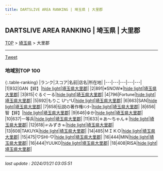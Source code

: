 ```yaml
---
title: DARTSLIVE AREA RANKING | 埼玉県 | 大里郡
---
```

## DARTSLIVE AREA RANKING | 埼玉県 | 大里郡

[TOP](/darts/rank/) > [埼玉県](/darts/rank/埼玉県/) > 大里郡

___

<a href="https://twitter.com/share?ref_src=twsrc%5Etfw" data-text="DARTSLIVE AREA RANKING | 埼玉県大里郡" class="twitter-share-button" data-via="DARTSLIVE" data-hashtags="DARTSLIVE" data-related="DARTSLIVE" data-show-count="false">Tweet</a>

### 地域別TOP 100

{:.table-ranking}
|ランク|スコア|名前|店名|所在地|
|---|---|---|---|---|
|1|932|GAN【絆】|<a href="https://search.dartslive.com/jp/shop/5f56c6a642237fd10d9b047a20a7ba1e">hide light</a>|<a href="/darts/rank/埼玉県/大里郡">埼玉県大里郡</a>|
|2|891|※SNOW※|<a href="https://search.dartslive.com/jp/shop/5f56c6a642237fd10d9b047a20a7ba1e">hide light</a>|<a href="/darts/rank/埼玉県/大里郡">埼玉県大里郡</a>|
|3|815|ぐるぐーる|<a href="https://search.dartslive.com/jp/shop/5f56c6a642237fd10d9b047a20a7ba1e">hide light</a>|<a href="/darts/rank/埼玉県/大里郡">埼玉県大里郡</a>|
|4|796|Fortune|<a href="https://search.dartslive.com/jp/shop/5f56c6a642237fd10d9b047a20a7ba1e">hide light</a>|<a href="/darts/rank/埼玉県/大里郡">埼玉県大里郡</a>|
|5|692|もりこ U^ｪ^U|<a href="https://search.dartslive.com/jp/shop/5f56c6a642237fd10d9b047a20a7ba1e">hide light</a>|<a href="/darts/rank/埼玉県/大里郡">埼玉県大里郡</a>|
|6|663|SAN|<a href="https://search.dartslive.com/jp/shop/5f56c6a642237fd10d9b047a20a7ba1e">hide light</a>|<a href="/darts/rank/埼玉県/大里郡">埼玉県大里郡</a>|
|7|658|伝説の著作権ﾊﾝﾀｰ|<a href="https://search.dartslive.com/jp/shop/5f56c6a642237fd10d9b047a20a7ba1e">hide light</a>|<a href="/darts/rank/埼玉県/大里郡">埼玉県大里郡</a>|
|8|656|智【絆】|<a href="https://search.dartslive.com/jp/shop/5f56c6a642237fd10d9b047a20a7ba1e">hide light</a>|<a href="/darts/rank/埼玉県/大里郡">埼玉県大里郡</a>|
|9|646|ゆか|<a href="https://search.dartslive.com/jp/shop/5f56c6a642237fd10d9b047a20a7ba1e">hide light</a>|<a href="/darts/rank/埼玉県/大里郡">埼玉県大里郡</a>|
|10|637|一等兵|<a href="https://search.dartslive.com/jp/shop/5f56c6a642237fd10d9b047a20a7ba1e">hide light</a>|<a href="/darts/rank/埼玉県/大里郡">埼玉県大里郡</a>|
|11|633|＊あ～ちゃん＊|<a href="https://search.dartslive.com/jp/shop/5f56c6a642237fd10d9b047a20a7ba1e">hide light</a>|<a href="/darts/rank/埼玉県/大里郡">埼玉県大里郡</a>|
|12|618|☞みずき☜|<a href="https://search.dartslive.com/jp/shop/5f56c6a642237fd10d9b047a20a7ba1e">hide light</a>|<a href="/darts/rank/埼玉県/大里郡">埼玉県大里郡</a>|
|13|608|TAKUYA|<a href="https://search.dartslive.com/jp/shop/5f56c6a642237fd10d9b047a20a7ba1e">hide light</a>|<a href="/darts/rank/埼玉県/大里郡">埼玉県大里郡</a>|
|14|485|ＭＩＫＯ|<a href="https://search.dartslive.com/jp/shop/5f56c6a642237fd10d9b047a20a7ba1e">hide light</a>|<a href="/darts/rank/埼玉県/大里郡">埼玉県大里郡</a>|
|15|475|♡SHI-♡|<a href="https://search.dartslive.com/jp/shop/5f56c6a642237fd10d9b047a20a7ba1e">hide light</a>|<a href="/darts/rank/埼玉県/大里郡">埼玉県大里郡</a>|
|16|444|MIN|<a href="https://search.dartslive.com/jp/shop/5f56c6a642237fd10d9b047a20a7ba1e">hide light</a>|<a href="/darts/rank/埼玉県/大里郡">埼玉県大里郡</a>|
|16|444|YUUKO|<a href="https://search.dartslive.com/jp/shop/5f56c6a642237fd10d9b047a20a7ba1e">hide light</a>|<a href="/darts/rank/埼玉県/大里郡">埼玉県大里郡</a>|
|18|408|RISA|<a href="https://search.dartslive.com/jp/shop/5f56c6a642237fd10d9b047a20a7ba1e">hide light</a>|<a href="/darts/rank/埼玉県/大里郡">埼玉県大里郡</a>|



___

_last update : 2024/01/21 03:05:51_


<script src="https://cdnjs.cloudflare.com/ajax/libs/jquery/3.6.1/jquery.min.js" integrity="sha512-aVKKRRi/Q/YV+4mjoKBsE4x3H+BkegoM/em46NNlCqNTmUYADjBbeNefNxYV7giUp0VxICtqdrbqU7iVaeZNXA==" crossorigin="anonymous" referrerpolicy="no-referrer"></script>
<script src="https://cdnjs.cloudflare.com/ajax/libs/jquery.tablesorter/2.31.3/js/jquery.tablesorter.min.js" integrity="sha512-qzgd5cYSZcosqpzpn7zF2ZId8f/8CHmFKZ8j7mU4OUXTNRd5g+ZHBPsgKEwoqxCtdQvExE5LprwwPAgoicguNg==" crossorigin="anonymous" referrerpolicy="no-referrer"></script>
<link rel="stylesheet" href="https://cdnjs.cloudflare.com/ajax/libs/jquery.tablesorter/2.31.3/css/theme.default.min.css" integrity="sha512-wghhOJkjQX0Lh3NSWvNKeZ0ZpNn+SPVXX1Qyc9OCaogADktxrBiBdKGDoqVUOyhStvMBmJQ8ZdMHiR3wuEq8+w==" crossorigin="anonymous" referrerpolicy="no-referrer" />
<script>
$(function() {
    $(".table-ranking").tablesorter({sortList:[[0, 0]]});
});
</script>

<script async src="https://platform.twitter.com/widgets.js" charset="utf-8"></script>
